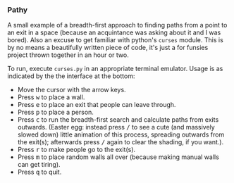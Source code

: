 ### Pathy 

A small example of a breadth-first approach to finding paths from a point to an exit in a space (because an acquintance was asking about it and I was bored). 
Also an excuse to get familiar with python's `curses` module. 
This is by no means a beautifully written piece of code, it's just a for funsies project thrown together in an hour or two.

To run, execute `curses.py` in an appropriate terminal emulator. 
Usage is as indicated by the the interface at the bottom: 

* Move the cursor with the arrow keys. 
* Press <kbd>w</kbd> to place a wall.
* Press <kbd>e</kbd> to place an exit that people can leave through.
* Press <kbd>p</kbd> to place a person. 
* Press <kbd>c</kbd> to run the breadth-first search and calculate paths from exits outwards. (Easter egg: instead press <kbd>/</kbd> to see a cute (and massively slowed down) little animation of this process, spreading outwards from the exit(s); afterwards press <kbd>/</kbd> again to clear the shading, if you want.).
* Press <kbd>r</kbd> to make people go to the exit(s). 
* Press <kbd>m</kbd> to place random walls all over (because making manual walls can get tiring). 
* Press <kbd>q</kbd> to quit. 

